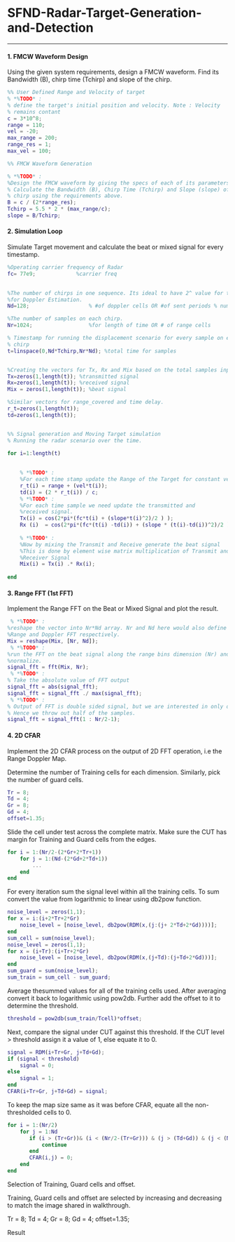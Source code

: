 # SFND-Radar-Target-Generation-and-Detection

---
#### 1. FMCW Waveform Design
Using the given system requirements, design a FMCW waveform. Find its Bandwidth (B), chirp time (Tchirp) and slope of the chirp.

```Matlab
%% User Defined Range and Velocity of target
% *%TODO* :
% define the target's initial position and velocity. Note : Velocity
% remains contant
c = 3*10^8;
range = 110;
vel = -20;
max_range = 200;
range_res = 1;
max_vel = 100; 

%% FMCW Waveform Generation

% *%TODO* :
%Design the FMCW waveform by giving the specs of each of its parameters.
% Calculate the Bandwidth (B), Chirp Time (Tchirp) and Slope (slope) of the FMCW
% chirp using the requirements above.
B = c / (2*range_res);
Tchirp = 5.5 * 2 * (max_range/c);  
slope = B/Tchirp;
```

#### 2. Simulation Loop
Simulate Target movement and calculate the beat or mixed signal for every timestamp.

```Matlab
%Operating carrier frequency of Radar 
fc= 77e9;             %carrier freq

                                                          
%The number of chirps in one sequence. Its ideal to have 2^ value for the ease of running the FFT
%for Doppler Estimation. 
Nd=128;                   % #of doppler cells OR #of sent periods % number of chirps

%The number of samples on each chirp. 
Nr=1024;                  %for length of time OR # of range cells

% Timestamp for running the displacement scenario for every sample on each
% chirp
t=linspace(0,Nd*Tchirp,Nr*Nd); %total time for samples


%Creating the vectors for Tx, Rx and Mix based on the total samples input.
Tx=zeros(1,length(t)); %transmitted signal
Rx=zeros(1,length(t)); %received signal
Mix = zeros(1,length(t)); %beat signal

%Similar vectors for range_covered and time delay.
r_t=zeros(1,length(t));
td=zeros(1,length(t));


%% Signal generation and Moving Target simulation
% Running the radar scenario over the time. 

for i=1:length(t)         
    
    
    % *%TODO* :
    %For each time stamp update the Range of the Target for constant velocity. 
    r_t(i) = range + (vel*t(i));
    td(i) = (2 * r_t(i)) / c;
    % *%TODO* :
    %For each time sample we need update the transmitted and
    %received signal. 
    Tx(i) = cos(2*pi*(fc*t(i) + (slope*t(i)^2)/2 ) );
    Rx (i)  = cos(2*pi*(fc*(t(i) -td(i)) + (slope * (t(i)-td(i))^2)/2 ) );
    
    % *%TODO* :
    %Now by mixing the Transmit and Receive generate the beat signal
    %This is done by element wise matrix multiplication of Transmit and
    %Receiver Signal
    Mix(i) = Tx(i) .* Rx(i);
    
end

```

#### 3. Range FFT (1st FFT)

Implement the Range FFT on the Beat or Mixed Signal and plot the result.

```Matlab
 % *%TODO* :
%reshape the vector into Nr*Nd array. Nr and Nd here would also define the size of
%Range and Doppler FFT respectively.
Mix = reshape(Mix, [Nr, Nd]);
 % *%TODO* :
%run the FFT on the beat signal along the range bins dimension (Nr) and
%normalize.
signal_fft = fft(Mix, Nr);
 % *%TODO* :
% Take the absolute value of FFT output
signal_fft = abs(signal_fft);
signal_fft = signal_fft ./ max(signal_fft);
 % *%TODO* :
% Output of FFT is double sided signal, but we are interested in only one side of the spectrum.
% Hence we throw out half of the samples.
signal_fft = signal_fft(1 : Nr/2-1);
```

#### 4. 2D CFAR
Implement the 2D CFAR process on the output of 2D FFT operation, i.e the Range Doppler Map.

Determine the number of Training cells for each dimension. Similarly, pick the number of guard cells.

```Matlab
Tr = 8;
Td = 4;
Gr = 8;
Gd = 4;
offset=1.35;
```

Slide the cell under test across the complete matrix. Make sure the CUT has margin for Training and Guard cells from the edges.

```Matlab
for i = 1:(Nr/2-(2*Gr+2*Tr+1))
    for j = 1:(Nd-(2*Gd+2*Td+1))
        ...
    end
end
```

For every iteration sum the signal level within all the training cells. To sum convert the value from logarithmic to linear using db2pow function.

```Matlab
noise_level = zeros(1,1);
for x = i:(i+2*Tr+2*Gr) 
    noise_level = [noise_level, db2pow(RDM(x,(j:(j+ 2*Td+2*Gd))))];
end    
sum_cell = sum(noise_level);
noise_level = zeros(1,1);
for x = (i+Tr):(i+Tr+2*Gr) 
    noise_level = [noise_level, db2pow(RDM(x,(j+Td):(j+Td+2*Gd)))];
end    
sum_guard = sum(noise_level);
sum_train = sum_cell - sum_guard;
```

Average thesummed values for all of the training cells used. After averaging convert it back to logarithmic using pow2db.
Further add the offset to it to determine the threshold.

```Matlab
threshold = pow2db(sum_train/Tcell)*offset;
```

Next, compare the signal under CUT against this threshold.
If the CUT level > threshold assign it a value of 1, else equate it to 0.

```Matlab
signal = RDM(i+Tr+Gr, j+Td+Gd);
if (signal < threshold)
    signal = 0;
else
    signal = 1;
end    
CFAR(i+Tr+Gr, j+Td+Gd) = signal;
```

To keep the map size same as it was before CFAR, equate all the non-thresholded cells to 0.

```Matlab
for i = 1:(Nr/2)
    for j = 1:Nd
       if (i > (Tr+Gr))& (i < (Nr/2-(Tr+Gr))) & (j > (Td+Gd)) & (j < (Nd-(Td+Gd)))
           continue
       end
       CFAR(i,j) = 0;
    end
end
```
Selection of Training, Guard cells and offset.

Training, Guard cells and offset are selected by increasing and decreasing to match the image shared in walkthrough.

Tr = 8;
Td = 4;
Gr = 8;
Gd = 4;
offset=1.35;

Result
